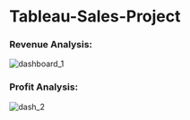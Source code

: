 # Tableau-Sales-Project

### Revenue Analysis:
![dashboard_1](https://user-images.githubusercontent.com/50094788/108828390-ca32f180-75ec-11eb-9c65-34b5a1337617.JPG)

### Profit Analysis:
![dash_2](https://user-images.githubusercontent.com/50094788/108829201-e1beaa00-75ed-11eb-9f9d-68c04899dcc0.JPG)


